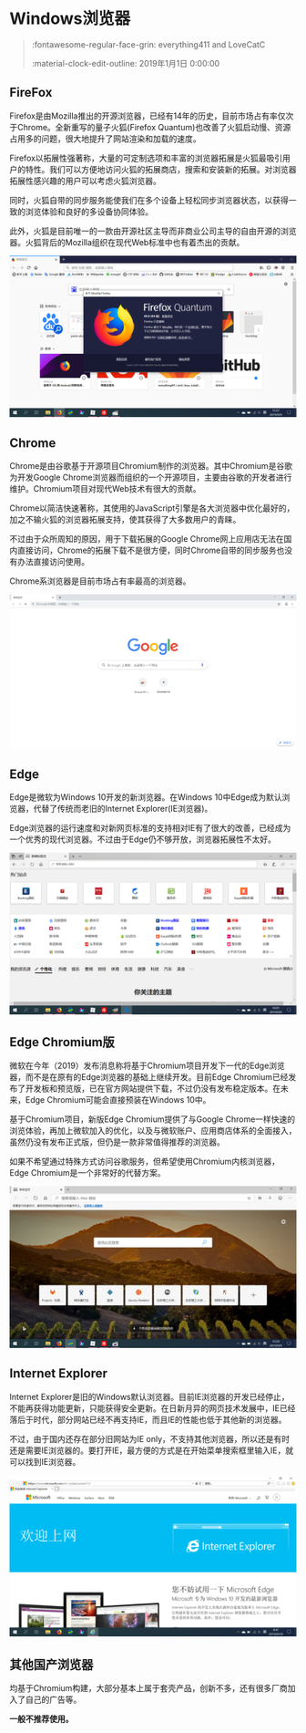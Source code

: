 # Windows浏览器

> :fontawesome-regular-face-grin: everything411 and LoveCatC
>
> :material-clock-edit-outline: 2019年1月1日 0:00:00

## FireFox

Firefox是由Mozilla推出的开源浏览器，已经有14年的历史，目前市场占有率仅次于Chrome。全新重写的量子火狐(Firefox Quantum)也改善了火狐启动慢、资源占用多的问题，很大地提升了网站渲染和加载的速度。

Firefox以拓展性强著称，大量的可定制选项和丰富的浏览器拓展是火狐最吸引用户的特性。我们可以方便地访问火狐的拓展商店，搜索和安装新的拓展。对浏览器拓展性感兴趣的用户可以考虑火狐浏览器。

同时，火狐自带的同步服务能使我们在多个设备上轻松同步浏览器状态，以获得一致的浏览体验和良好的多设备协同体验。

此外，火狐是目前唯一的一款由开源社区主导而非商业公司主导的自由开源的浏览器。火狐背后的Mozilla组织在现代Web标准中也有着杰出的贡献。

![Firefox](assets/firefox.png)

## Chrome

Chrome是由谷歌基于开源项目Chromium制作的浏览器。其中Chromium是谷歌为开发Google Chrome浏览器而组织的一个开源项目，主要由谷歌的开发者进行维护。Chromium项目对现代Web技术有很大的贡献。

Chrome以简洁快速著称，其使用的JavaScript引擎是各大浏览器中优化最好的，加之不输火狐的浏览器拓展支持，使其获得了大多数用户的青睐。

不过由于众所周知的原因，用于下载拓展的Google Chrome网上应用店无法在国内直接访问，Chrome的拓展下载不是很方便，同时Chrome自带的同步服务也没有办法直接访问使用。

Chrome系浏览器是目前市场占有率最高的浏览器。

![chrome](assets/chrome.png)

## Edge

Edge是微软为Windows 10开发的新浏览器。在Windows 10中Edge成为默认浏览器，代替了传统而老旧的Internet Explorer(IE浏览器)。

Edge浏览器的运行速度和对新网页标准的支持相对IE有了很大的改善，已经成为一个优秀的现代浏览器。不过由于Edge仍不够开放，浏览器拓展性不太好。

![edge](assets/edge.png)

## Edge Chromium版

微软在今年（2019）发布消息称将基于Chromium项目开发下一代的Edge浏览器，而不是在原有的Edge浏览器的基础上继续开发。目前Edge Chromium已经发布了开发板和预览版，已在官方网站提供下载，不过仍没有发布稳定版本。在未来，Edge Chromium可能会直接预装在Windows 10中。

基于Chromium项目，新版Edge Chromium提供了与Google Chrome一样快速的浏览体验，再加上微软加入的优化，以及与微软账户、应用商店体系的全面接入，虽然仍没有发布正式版，但仍是一款非常值得推荐的浏览器。

如果不希望通过特殊方式访问谷歌服务，但希望使用Chromium内核浏览器，Edge Chromium是一个非常好的代替方案。

![edge_chromium](assets/edge_chromium.png)

## Internet Explorer

Internet Explorer是旧的Windows默认浏览器。目前IE浏览器的开发已经停止，不能再获得功能更新，只能获得安全更新。在日新月异的网页技术发展中，IE已经落后于时代，部分网站已经不再支持IE，而且IE的性能也低于其他新的浏览器。

不过，由于国内还存在部分旧网站为IE only，不支持其他浏览器，所以还是有时还是需要IE浏览器的。要打开IE，最方便的方式是在开始菜单搜索框里输入IE，就可以找到IE浏览器。

![IE](assets/IE.png)

## 其他国产浏览器

均基于Chromium构建，大部分基本上属于套壳产品，创新不多，还有很多厂商加入了自己的广告等。

**一般不推荐使用。**
